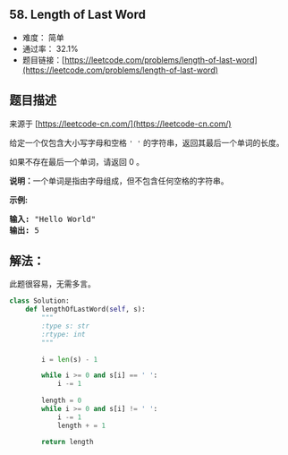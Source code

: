 ## 58. Length of Last Word


- 难度： 简单
- 通过率： 32.1%
- 题目链接：[https://leetcode.com/problems/length-of-last-word](https://leetcode.com/problems/length-of-last-word)


## 题目描述

来源于 [https://leetcode-cn.com/](https://leetcode-cn.com/)

<p>给定一个仅包含大小写字母和空格&nbsp;<code>&#39; &#39;</code>&nbsp;的字符串，返回其最后一个单词的长度。</p>

<p>如果不存在最后一个单词，请返回 0&nbsp;。</p>

<p><strong>说明：</strong>一个单词是指由字母组成，但不包含任何空格的字符串。</p>

<p><strong>示例:</strong></p>

<pre><strong>输入:</strong> &quot;Hello World&quot;
<strong>输出:</strong> 5
</pre>


## 解法：

此题很容易，无需多言。

```python
class Solution:
    def lengthOfLastWord(self, s):
        """
        :type s: str
        :rtype: int
        """
        
        i = len(s) - 1

        while i >= 0 and s[i] == ' ':
            i -= 1
        
        length = 0
        while i >= 0 and s[i] != ' ':
            i -= 1
            length + = 1

        return length
```